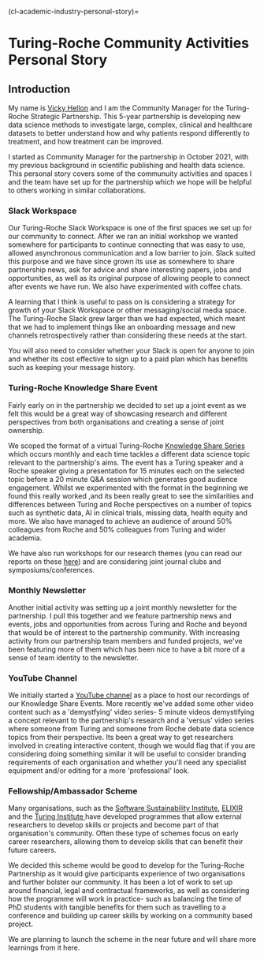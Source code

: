 (cl-academic-industry-personal-story)=
# Turing-Roche Community Activities Personal Story

## Introduction
My name is [Vicky Hellon](https://www.turing.ac.uk/people/vicky-hellon) and I am the Community Manager for the Turing-Roche Strategic Partnership.
This 5-year partnership is developing new data science methods to investigate large, complex, clinical and healthcare datasets to better understand how and why patients respond differently to treatment, and how treatment can be improved.

I started as Community Manager for the partnership in October 2021, with my previous background in scientific publishing and health data science.
This personal story covers some of the communuity activities and spaces I and the team have set up for the partnership which we hope will be helpful to others working in similar collaborations.

### Slack Workspace
Our Turing-Roche Slack Workspace is one of the first spaces we set up for our community to connect.
After we ran an initial workshop we wanted somewhere for participants to continue connecting that was easy to use, allowed asynchronous communication and a low barrier to join.
Slack suited this purpose and we have since grown its use as somewhere to share partnership news, ask for advice and share interesting papers, jobs and opportunities, as well as its original purpose of allowing people to connect after events we have run.
We also have experimented with coffee chats.

A learning that I think is useful to pass on is considering a strategy for growth of your Slack Workspace or other messaging/social media space.
The Turing-Roche Slack grew larger than we had expected, which meant that we had to implement things like an onboarding message and new channels retrospectively rather than considering these needs at the start.

You will also need to consider whether your Slack is open for anyone to join and whether its cost effective to sign up to a paid plan which has benefits such as keeping your message history.

### Turing-Roche Knowledge Share Event
Fairly early on in the partnership we decided to set up a joint event as we felt this would be a great way of showcasing research and different perspectives from both organisations and creating a sense of joint ownership.

We scoped the format of a virtual Turing-Roche [Knowledge Share Series](https://www.turing.ac.uk/events/turing-roche-knowledge-share-series) which occurs monthly and each time tackles a different data science topic relevant to the partnership's aims.
The event has a Turing speaker and a Roche speaker giving a presentation for 15 minutes each on the selected topic before a 20 minute Q&A session which generates good audience engagement.
Whilst we experimented with the format in the beginning we found this really worked ,and its been really great to see the similarities and differences between Turing and Roche perspectives on a number of topics such as synthetic data, AI in clinical trials, missing data, health equity and more.
We also have managed to achieve an audience of around 50% colleagues from Roche and 50% colleagues from Turing and wider academia.

We have also run workshops for our research themes (you can read our reports on these [here](https://www.turing.ac.uk/research/research-projects/alan-turing-institute-roche-strategic-partnership#downloads)) and are considering joint journal clubs and symposiums/conferences.

### Monthly Newsletter
Another initial activity was setting up a joint monthly newsletter for the partnership.
I pull this together and we feature partnership news and events, jobs and opportunities from across Turing and Roche and beyond that would be of interest to the partnership community.
With increasing activity from our partnership team members and funded projects, we've been featuring more of them which has been nice to have a bit more of a sense of team identity to the newsletter.

### YouTube Channel
We initially started a [YouTube channel](https://www.youtube.com/channel/UCtDFLOFg1QBVfPUl5Ei9-Mg) as a place to host our recordings of our Knowledge Share Events. More recently we've added some other video content such as a 'demystfying' video series- 5 minute videos demystifying a concept relevant to the partnership's research and a 'versus' video series where someone from Turing and someone from Roche debate data science topics from their perspective.
Its been a great way to get researchers involved in creating interactive content, though we would flag that if you are considering doing something similar it will be useful to consider branding requirements of each organisation and whether you'll need any specialist equipment and/or editing for a more 'professional' look.

### Fellowship/Ambassador Scheme
Many organisations, such as the [Software Sustainability Institute](https://www.software.ac.uk/programmes-and-events/fellowship-programme), [ELIXIR](https://fairplus-project.eu/) and the [Turing Institute ](https://www.turing.ac.uk/work-turing/studentships/enrichment) have developed programmes that allow external researchers to develop skills or projects and become part of that organisation's community.
Often these type of schemes focus on early career researchers, allowing them to develop skills that can benefit their future careers.

We decided this scheme would be good to develop for the Turing-Roche Partnership as it would give participants experience of two organisations and further bolster our community.
It has been a lot of work to set up around financial, legal and contractual frameworks, as well as considering how the programme will work in practice- such as balancing the time of PhD students with tangible benefits for them such as travelling to a conference and building up career skills by working on a community based project.

We are planning to launch the scheme in the near future and will share more learnings from it here.
